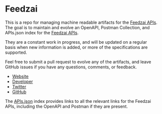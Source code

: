 # FeedzaiThis is a repo for managing machine readable artifacts for the [Feedzai APIs](https://feedzai.com). The goal is to maintain and evolve an OpenAPI, Postman Collection, and APIs.json index for the [Feedzai APIs](https://feedzai.com).They are a constant work in progress, and will be updated on a regular basis when new information is added, or more of the specifications are supported.Feel free to submit a pull request to evolve any of the artifacts, and leave GitHub issues if you have any questions, comments, or feedback.- [Website](https://feedzai.com)- [Developer](https://feedzai.com)- [Twitter](https://twitter.com/feedzai)- [GitHub](https://github.com/feedzai)The [APIs.json](https://github.com/api-evangelist/feedzai/blob/master/apis.json) index provides links to all the relevant links for the Feedzai APIs, including the OpenAPI and Postman if they are present.